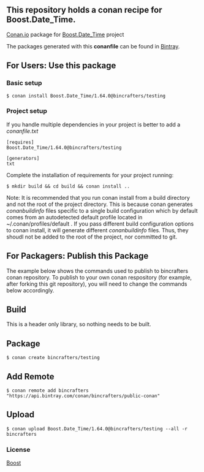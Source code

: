 ## This repository holds a conan recipe for Boost.Date_Time.

[Conan.io](https://conan.io) package for [Boost.Date_Time](https://github.com/Boostorg/Date_Time) project

The packages generated with this **conanfile** can be found in [Bintray](https://bintray.com/bincrafters/public-conan/Boost.Date_Time%3Abincrafters).

## For Users: Use this package

### Basic setup

    $ conan install Boost.Date_Time/1.64.0@bincrafters/testing

### Project setup

If you handle multiple dependencies in your project is better to add a *conanfile.txt*

    [requires]
    Boost.Date_Time/1.64.0@bincrafters/testing

    [generators]
    txt

Complete the installation of requirements for your project running:</small></span>

    $ mkdir build && cd build && conan install ..
	
Note: It is recommended that you run conan install from a build directory and not the root of the project directory.  This is because conan generates *conanbuildinfo* files specific to a single build configuration which by default comes from an autodetected default profile located in ~/.conan/profiles/default .  If you pass different build configuration options to conan install, it will generate different *conanbuildinfo* files.  Thus, they shoudl not be added to the root of the project, nor committed to git. 

## For Packagers: Publish this Package

The example below shows the commands used to publish to bincrafters conan repository. To publish to your own conan respository (for example, after forking this git repository), you will need to change the commands below accordingly. 

## Build  

This is a header only library, so nothing needs to be built.

## Package 

    $ conan create bincrafters/testing
	
## Add Remote

	$ conan remote add bincrafters "https://api.bintray.com/conan/bincrafters/public-conan"

## Upload

    $ conan upload Boost.Date_Time/1.64.0@bincrafters/testing --all -r bincrafters

### License
[Boost](LICENSE)
